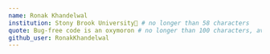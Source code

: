 ```yaml
---
name: Ronak Khandelwal 
institution: Stony Brook University🚩 # no longer than 58 characters
quote: Bug-free code is an oxymoron # no longer than 100 characters, avoid using quotes(") to guarantee the format remains the same.
github_user: RonakKhandelwal
---
```

